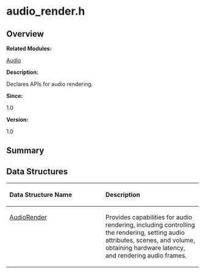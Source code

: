# audio\_render.h<a name="ZH-CN_TOPIC_0000001054799561"></a>

## **Overview**<a name="section1958434136093524"></a>

**Related Modules:**

[Audio](Audio.md)

**Description:**

Declares APIs for audio rendering. 

**Since:**

1.0

**Version:**

1.0

## **Summary**<a name="section1824734852093524"></a>

## Data Structures<a name="nested-classes"></a>

<a name="table1384891599093524"></a>
<table><thead align="left"><tr id="row472198477093524"><th class="cellrowborder" valign="top" width="50%" id="mcps1.1.3.1.1"><p id="p1307262184093524"><a name="p1307262184093524"></a><a name="p1307262184093524"></a>Data Structure Name</p>
</th>
<th class="cellrowborder" valign="top" width="50%" id="mcps1.1.3.1.2"><p id="p1953355597093524"><a name="p1953355597093524"></a><a name="p1953355597093524"></a>Description</p>
</th>
</tr>
</thead>
<tbody><tr id="row97161173093524"><td class="cellrowborder" valign="top" width="50%" headers="mcps1.1.3.1.1 "><p id="p1383420451093524"><a name="p1383420451093524"></a><a name="p1383420451093524"></a><a href="AudioRender.md">AudioRender</a></p>
</td>
<td class="cellrowborder" valign="top" width="50%" headers="mcps1.1.3.1.2 "><p id="p762786570093524"><a name="p762786570093524"></a><a name="p762786570093524"></a>Provides capabilities for audio rendering, including controlling the rendering, setting audio attributes, scenes, and volume, obtaining hardware latency, and rendering audio frames. </p>
</td>
</tr>
</tbody>
</table>

